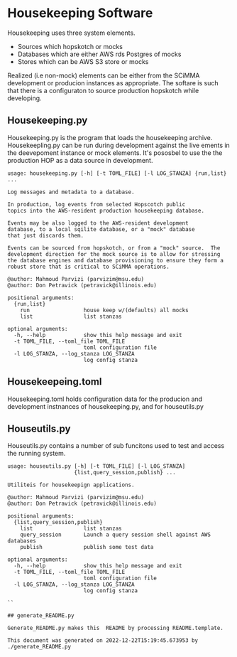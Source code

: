 <!-- a comment -->
<!-- use generateREADME.py to process this into README.md -->

# Housekeeping Software

Housekeeping uses three system elements.

- Sources which  hopskotch or mocks
- Databases which are either AWS rds Postgres of mocks
- Stores which can be AWS S3 store or mocks

Realized (i.e non-mock) elements can be either from the SCiMMA
development or producion instances as appropriate.  The softare
is such that there is a configuraton to source  production hopskotch
while developing. 


## Housekeeping.py

Housekeeping.py is the program that loads the housekeeping archive.
Housekeepling.py can be run during development against the live ements
in the deevepoment instance or mock elements. It's pososbel to use the
the production HOP as a data source in development.

```
usage: housekeeping.py [-h] [-t TOML_FILE] [-l LOG_STANZA] {run,list} ...

Log messages and metadata to a database.

In production, log events from selected Hopscotch public
topics into the AWS-resident production housekeeping database.

Events may be also logged to the AWS-resident development
database, to a local sqilite database, or a "mock" database
that just discards them.

Events can be sourced from hopskotch, or from a "mock" source.  The
development direction for the mock source is to allow for stressing
the database engines and database provisioning to ensure they form a
robust store that is critical to SCiMMA operations.

@author: Mahmoud Parvizi (parvizim@msu.edu)
@author: Don Petravick (petravick@illinois.edu)

positional arguments:
  {run,list}
    run                 house keep w/(defaults) all mocks
    list                list stanzas

optional arguments:
  -h, --help            show this help message and exit
  -t TOML_FILE, --toml_file TOML_FILE
                        toml configuration file
  -l LOG_STANZA, --log_stanza LOG_STANZA
                        log config stanza

```

## Housekeepeing.toml

Housekeeping.toml holds configuration data for the producion and
development instnances of housekeeping.py, and for houseutils.py


##  Houseutils.py

Houseutils.py contains a number of sub funcitons used to test
and access the running system.

```
usage: houseutils.py [-h] [-t TOML_FILE] [-l LOG_STANZA]
                     {list,query_session,publish} ...

Utiliteis for housekeepign applications.

@author: Mahmoud Parvizi (parvizim@msu.edu)
@author: Don Petravick (petravick@illinois.edu)

positional arguments:
  {list,query_session,publish}
    list                list stanzas
    query_session       Launch a query session shell against AWS databases
    publish             publish some test data

optional arguments:
  -h, --help            show this help message and exit
  -t TOML_FILE, --toml_file TOML_FILE
                        toml configuration file
  -l LOG_STANZA, --log_stanza LOG_STANZA
                        log config stanza

``

## generate_README.py

Generate_README.py makes this  README by processing README.template.

This document was generated on 2022-12-22T15:19:45.673953 by ./generate_README.py
